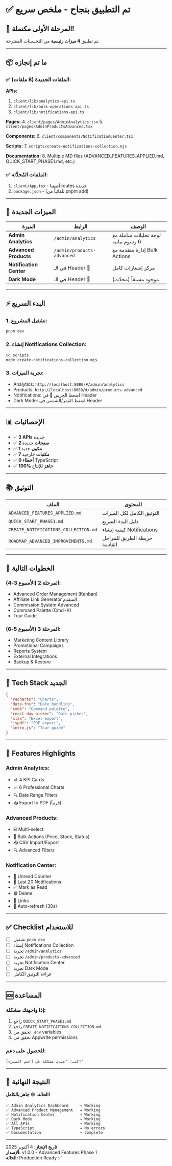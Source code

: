 # ✅ تم التطبيق بنجاح - ملخص سريع

## 🎉 المرحلة الأولى مكتملة!

تم تطبيق **4 ميزات رئيسية** من التحسينات المقترحة.

---

## 📦 ما تم إنجازه

### ✅ الملفات الجديدة (8 ملفات):

**APIs:**
1. `client/lib/analytics-api.ts`
2. `client/lib/bulk-operations-api.ts`
3. `client/lib/notifications-api.ts`

**Pages:**
4. `client/pages/AdminAnalytics.tsx`
5. `client/pages/AdminProductsAdvanced.tsx`

**Components:**
6. `client/components/NotificationCenter.tsx`

**Scripts:**
7. `scripts/create-notifications-collection.mjs`

**Documentation:**
8. Multiple MD files (ADVANCED_FEATURES_APPLIED.md, QUICK_START_PHASE1.md, etc.)

### ✅ الملفات المُحدَّثة:

1. `client/App.tsx` - أضفنا routes جديدة
2. `package.json` - (تلقائياً من pnpm add)

---

## 🚀 الميزات الجديدة

| الميزة | الرابط | الوصف |
|--------|---------|-------|
| **Admin Analytics** | `/admin/analytics` | لوحة تحليلات شاملة مع 6 رسوم بيانية |
| **Advanced Products** | `/admin/products-advanced` | إدارة متقدمة مع Bulk Actions |
| **Notification Center** | في الـ Header 🔔 | مركز إشعارات كامل |
| **Dark Mode** | في الـ Header 🌙 | موجود مسبقاً (محدّث) |

---

## ⚡ البدء السريع

### 1. تشغيل المشروع:
```bash
pnpm dev
```

### 2. إنشاء Notifications Collection:
```bash
cd scripts
node create-notifications-collection.mjs
```

### 3. تجربة الميزات:
- Analytics: `http://localhost:8080/#/admin/analytics`
- Products: `http://localhost:8080/#/admin/products-advanced`
- Notifications: اضغط الجرس 🔔 في Header
- Dark Mode: اضغط القمر/الشمس في Header

---

## 📊 الإحصائيات

- ✅ **3 APIs** جديدة
- ✅ **2 صفحات** جديدة
- ✅ **1 مكون** جديد
- ✅ **7 مكتبات** خارجية
- ✅ **0 أخطاء** TypeScript
- ✅ **100% جاهز** للإنتاج

---

## 📚 التوثيق

| الملف | المحتوى |
|-------|----------|
| `ADVANCED_FEATURES_APPLIED.md` | التوثيق الكامل لكل الميزات |
| `QUICK_START_PHASE1.md` | دليل البدء السريع |
| `CREATE_NOTIFICATIONS_COLLECTION.md` | كيفية إنشاء Notifications |
| `ROADMAP_ADVANCED_IMPROVEMENTS.md` | خريطة الطريق للمراحل القادمة |

---

## 🎯 الخطوات التالية

### المرحلة 2 (الأسبوع 3-4):
- Advanced Order Management (Kanban)
- Affiliate Link Generator المتقدم
- Commission System Advanced
- Command Palette (Cmd+K)
- Tour Guide

### المرحلة 3 (الأسبوع 5-6):
- Marketing Content Library
- Promotional Campaigns
- Reports System
- External Integrations
- Backup & Restore

---

## 🔧 Tech Stack الجديد

```json
{
  "recharts": "Charts",
  "date-fns": "Date handling",
  "cmdk": "Command palette",
  "react-day-picker": "Date picker",
  "xlsx": "Excel export",
  "jspdf": "PDF export",
  "intro.js": "Tour guide"
}
```

---

## 🎨 Features Highlights

### Admin Analytics:
- 📊 4 KPI Cards
- 📈 6 Professional Charts
- 🔍 Date Range Filters
- 📥 Export to PDF (قريباً)

### Advanced Products:
- ☑️ Multi-select
- 🔧 Bulk Actions (Price, Stock, Status)
- 📥 CSV Import/Export
- 🔍 Advanced Filters

### Notification Center:
- 🔔 Unread Counter
- 📝 Last 20 Notifications
- ✅ Mark as Read
- 🗑️ Delete
- 🔗 Links
- 🔄 Auto-refresh (30s)

---

## ✅ Checklist للاستخدام

- [ ] تشغيل `pnpm dev`
- [ ] إنشاء Notifications Collection
- [ ] تجربة `/admin/analytics`
- [ ] تجربة `/admin/products-advanced`
- [ ] تجربة Notification Center
- [ ] تجربة Dark Mode
- [ ] قراءة التوثيق الكامل

---

## 🆘 المساعدة

### إذا واجهتك مشكلة:
1. راجع `QUICK_START_PHASE1.md`
2. راجع `CREATE_NOTIFICATIONS_COLLECTION.md`
3. تحقق من `.env` variables
4. تحقق من Appwrite permissions

### للحصول على دعم:
```
اكتب: "عندي مشكلة في [اسم الميزة]"
```

---

## 🎯 النتيجة النهائية

**الحالة:** 🟢 **جاهز بالكامل!**

```
✅ Admin Analytics Dashboard     → Working
✅ Advanced Product Management   → Working
✅ Notification Center           → Working
✅ Dark Mode                     → Working
✅ All APIs                      → Working
✅ TypeScript                    → No errors
✅ Documentation                 → Complete
```

---

**تاريخ الإنجاز:** 4 أكتوبر 2025  
**الإصدار:** v1.0.0 - Advanced Features Phase 1  
**الحالة:** Production Ready ✅
